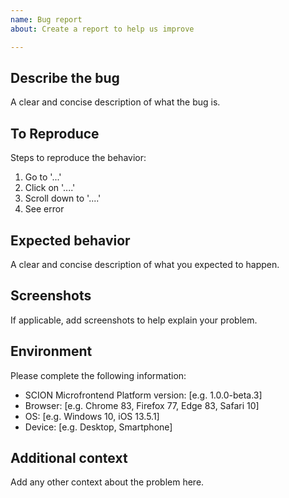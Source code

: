 ```yaml
---
name: Bug report
about: Create a report to help us improve

---
```


## Describe the bug
A clear and concise description of what the bug is.

## To Reproduce
Steps to reproduce the behavior:

1. Go to '...'
2. Click on '....'
3. Scroll down to '....'
4. See error

## Expected behavior
A clear and concise description of what you expected to happen.

## Screenshots
If applicable, add screenshots to help explain your problem.

## Environment
Please complete the following information:

 - SCION Microfrontend Platform version: [e.g. 1.0.0-beta.3]
 - Browser: [e.g. Chrome 83, Firefox 77, Edge 83, Safari 10]
 - OS: [e.g. Windows 10, iOS 13.5.1]
 - Device: [e.g. Desktop, Smartphone] 


## Additional context
Add any other context about the problem here.
